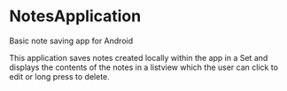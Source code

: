 # NotesApplication
Basic note saving app for Android

This application saves notes created locally within the app in a Set and displays the contents of the notes in a listview which the user
can click to edit or long press to delete.

